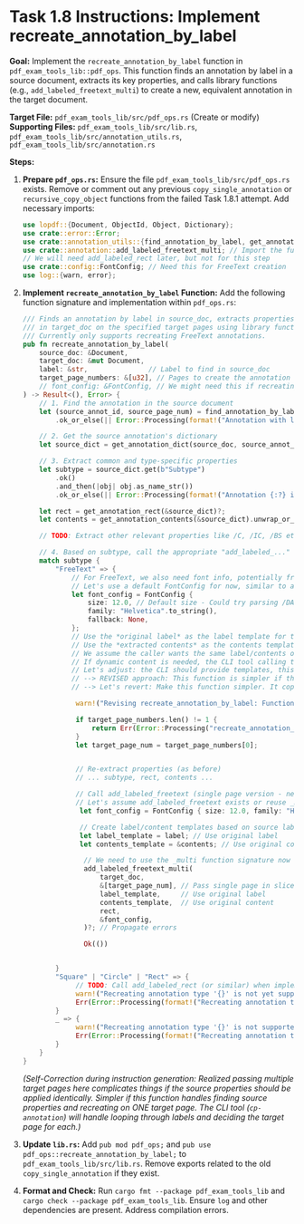 # Task 1.8 Instructions: Implement recreate_annotation_by_label

**Goal:** Implement the `recreate_annotation_by_label` function in `pdf_exam_tools_lib::pdf_ops`. This function finds an annotation by label in a source document, extracts its key properties, and calls library functions (e.g., `add_labeled_freetext_multi`) to create a new, equivalent annotation in the target document.

**Target File:** `pdf_exam_tools_lib/src/pdf_ops.rs` (Create or modify)
**Supporting Files:** `pdf_exam_tools_lib/src/lib.rs`, `pdf_exam_tools_lib/src/annotation_utils.rs`, `pdf_exam_tools_lib/src/annotation.rs`

**Steps:**

1.  **Prepare `pdf_ops.rs`:** Ensure the file `pdf_exam_tools_lib/src/pdf_ops.rs` exists. Remove or comment out any previous `copy_single_annotation` or `recursive_copy_object` functions from the failed Task 1.8.1 attempt. Add necessary imports:
    ```rust
    use lopdf::{Document, ObjectId, Object, Dictionary};
    use crate::error::Error;
    use crate::annotation_utils::{find_annotation_by_label, get_annotation_dict, get_annotation_label, get_annotation_contents, get_annotation_rect};
    use crate::annotation::add_labeled_freetext_multi; // Import the function to add FreeText
    // We will need add_labeled_rect later, but not for this step
    use crate::config::FontConfig; // Need this for FreeText creation
    use log::{warn, error};
    ```

2.  **Implement `recreate_annotation_by_label` Function:** Add the following function signature and implementation within `pdf_ops.rs`:
    ```rust
    /// Finds an annotation by label in source_doc, extracts properties, and recreates it
    /// in target_doc on the specified target pages using library functions.
    /// Currently only supports recreating FreeText annotations.
    pub fn recreate_annotation_by_label(
        source_doc: &Document,
        target_doc: &mut Document,
        label: &str,               // Label to find in source_doc
        target_page_numbers: &[u32], // Pages to create the annotation on in target_doc
        // font_config: &FontConfig, // We might need this if recreating FreeText, passed down
    ) -> Result<(), Error> {
        // 1. Find the annotation in the source document
        let (source_annot_id, source_page_num) = find_annotation_by_label(source_doc, label)?
            .ok_or_else(|| Error::Processing(format!("Annotation with label '{}' not found in source document", label)))?;

        // 2. Get the source annotation's dictionary
        let source_dict = get_annotation_dict(source_doc, source_annot_id)?;

        // 3. Extract common and type-specific properties
        let subtype = source_dict.get(b"Subtype")
            .ok()
            .and_then(|obj| obj.as_name_str())
            .ok_or_else(|| Error::Processing(format!("Annotation {:?} is missing /Subtype", source_annot_id)))?;

        let rect = get_annotation_rect(&source_dict)?;
        let contents = get_annotation_contents(&source_dict).unwrap_or_default(); // Default to empty string if no /Contents

        // TODO: Extract other relevant properties like /C, /IC, /BS etc. if needed for other types

        // 4. Based on subtype, call the appropriate "add_labeled_..." function
        match subtype {
            "FreeText" => {
                // For FreeText, we also need font info, potentially from /DA or use a default
                // Let's use a default FontConfig for now, similar to add-annotation CLI
                let font_config = FontConfig {
                    size: 12.0, // Default size - Could try parsing /DA later if needed
                    family: "Helvetica".to_string(),
                    fallback: None,
                };
                // Use the *original label* as the label template for the new annotation(s).
                // Use the *extracted contents* as the contents template.
                // We assume the caller wants the same label/contents on all target pages unless templates are used differently.
                // If dynamic content is needed, the CLI tool calling this should provide templates.
                // Let's adjust: the CLI should provide templates, this function just uses them.
                // --> REVISED approach: This function is simpler if the CLI does the finding and calls the specific add function.
                // --> Let's revert: Make this function simpler. It copies ONE annotation to ONE page. CLI loops.

                 warn!("Revising recreate_annotation_by_label: Functionality reduced to single target page for simplicity. CLI will handle loops.");

                 if target_page_numbers.len() != 1 {
                     return Err(Error::Processing("recreate_annotation_by_label currently only supports exactly one target page number.".to_string()));
                 }
                 let target_page_num = target_page_numbers[0];


                 // Re-extract properties (as before)
                 // ... subtype, rect, contents ...

                 // Call add_labeled_freetext (single page version - needs implementing or using _multi with one page)
                 // Let's assume add_labeled_freetext exists or reuse _multi logic for one page
                  let font_config = FontConfig { size: 12.0, family: "Helvetica".to_string(), fallback: None };

                  // Create label/content templates based on source label/content for now
                  let label_template = label; // Use original label
                  let contents_template = &contents; // Use original content

                   // We need to use the _multi function signature now
                   add_labeled_freetext_multi(
                       target_doc,
                       &[target_page_num], // Pass single page in slice
                       label_template,     // Use original label
                       contents_template,  // Use original content
                       rect,
                       &font_config,
                   )?; // Propagate errors

                   Ok(())


            }
            "Square" | "Circle" | "Rect" => {
                 // TODO: Call add_labeled_rect (or similar) when implemented
                 warn!("Recreating annotation type '{}' is not yet supported.", subtype);
                 Err(Error::Processing(format!("Recreating annotation type '{}' is not yet supported.", subtype)))
            }
            _ => {
                 warn!("Recreating annotation type '{}' is not supported.", subtype);
                 Err(Error::Processing(format!("Recreating annotation type '{}' is not supported.", subtype)))
            }
        }
    }
    ```
    *(Self-Correction during instruction generation: Realized passing multiple target pages here complicates things if the source properties should be applied identically. Simpler if this function handles finding source properties and recreating on ONE target page. The CLI tool (`cp-annotation`) will handle looping through labels and deciding the target page for each.)*

3.  **Update `lib.rs`:** Add `pub mod pdf_ops;` and `pub use pdf_ops::recreate_annotation_by_label;` to `pdf_exam_tools_lib/src/lib.rs`. Remove exports related to the old `copy_single_annotation` if they exist.

4.  **Format and Check:** Run `cargo fmt --package pdf_exam_tools_lib` and `cargo check --package pdf_exam_tools_lib`. Ensure `log` and other dependencies are present. Address compilation errors.